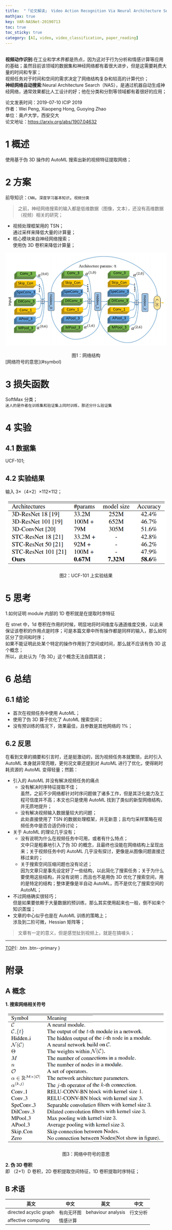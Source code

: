 ```yaml
---
title:  "「论文解读」 Video Action Recognition Via Neural Architecture Searching"
mathjax: true
key: VAR-NASNet-20190713
toc: true
toc_sticky: true
category: [AI, video, video_classification, paper_reading]
---
```

<span id='head'></span>   
**视频动作识别**:在工业和学术界都是热点，因为这对于行为分析和情感计算等应用的基础；虽然目前该领域的数据集和神经网络都有着很大进步，但是这需要耗费大量的时间和专家；     
视频任务对于时间和空间的需求决定了网络结构复杂和较高的计算代价；    
**神经网络自动搜索**:Neural Architecture Search（NAS），是通过机器自动生成神经网络，通常效果都比人工设计的好；他在分类和分割等领域都有着很好的应用；    

>
论文发表时间：2019-07-10 ICIP 2019      
作者：Wei Peng, Xiaopeng Hong, Guoying Zhao        
单位：奥卢大学，西安交大            
论文地址：<https://arxiv.org/abs/1907.04632>   

<!--more-->   

# 1 概述
使用基于伪 3D 操作的 AutoML 搜索出新的视频特征提取网络；    

# 2 方案
前导知识：`CNN`，`深度学习基本知识`，`视频分类`     

>之前，神经网络搜索的输入都是低维数据（图像，文本），还没有高维数据（视频）相关的研究；     

- 视频处理框架用的 TSN；    
通过采样来降低大量的计算量；    
- 核心模块来自神经网络搜索；    
使用伪 3D 卷积来降低计算量；   

<center class="half">
  <img src="/assets/images/video/claaification/automl/Video-Action-Recognition-Via-Neural-Architecture-Searching/net.png" />&emsp;<br>图1：网络结构
</center>
[网络符号的意思](#symbol)     

# 3 损失函数
SoftMax 分类；    
`迷人的是作者在训练集和验证集上同时训练，那还分什么验证集`   

# 4 实验
## 4.1 数据集
UCF-101;    

## 4.2 实验结果
输入 3×（4×2）×112×112；    

<center class="half">
  <img src="/assets/images/video/claaification/automl/Video-Action-Recognition-Via-Neural-Architecture-Searching/result.png" />&emsp;<br>图2：UCF-101 上实验结果
</center>


# 5 思考
1.如何证明 module 内部的 1D 卷积就是在提取时序特征  
  
在 stnet 中，1d 卷积在作用的时候，明显地将时间维度与通道维度交换，以此来保证该卷积的作用点是时序；可是本篇文章中所有操作都是同样的输入，那么如何区分了空间和时序；    
如果不能证明此处某个特定的操作作用到了空间或时间，那么就不应该有伪 3D 这个概念；    
所以，此处认为「伪 3D」这个概念无法自圆其说；    


# 6 总结
## 6.1 结论
- 首次在视频任务中使用 AutoML；    
- 使用了伪 3D 算子优化了 AutoML 搜索空间；     
- 没有预训练的情况下，效果最佳，且参数是其他网络的 1%；     


## 6.2 反思
在看到文章的摘要和引言时，还是挺激动的，因为视频任务本就繁琐，此时引入 AutoML 本身就非常亮眼，更何况文章还提到对 AutoML 进行了优化，使得耗时耗资源的 AutoML 变得轻量；然鹅：   
- 引入的 AutoML 并没有解决视频任务的痛点
  - 没有解决时序特征提取不佳；   
  虽然，之前不少网络都针对时序问题做了诸多工作，但是其泛化能力及工程可信度并不高；本文也只是使用 AutoML 找到了类似的新型网络结构，并无质地提升；    
  - 没有解决视频输入数据量较大的问题；    
  此处直接使用了 TSN 的数据处理框架，并无新意；且均匀采样策略在视频任务中是否合适仍待讨论；    
- 关于 AutoML 的理论几乎没有；    
  - 没有说明为什么在视频任务中可用，或者有什么特点；    
  文中只是粗暴地引入了伪 3D 的概念，且最终也没能在网络结构上呈现出来；关于视频任务中的 AutoML 几乎没有探讨，更像是从图像问题直接迁移过来的；     
  - 关于搜索空间压缩问题也没有论述；    
  因为文章只是事先设定好了一些结构，以此简化了搜索任务；关于为什么要使用这些结构，并没有说明；而且也不是用伪 3D 优化了搜索空间，用的是特定的结构；整体更像是半自动 AutoML，而不是优化了搜索空间的 AutoML；      
- 不过网络确实很轻巧；    
但是如果要依赖于大量数据的预训练，那么其实使用起来也一般，倒不如来个知识蒸馏；    
- 文章的中心似乎也是在 AutoML 训练的策略上；   
涉及到二阶可微，Hessian 矩阵等；    

>文章有一定的意义，但是感觉扯到视频上，就是在搞噱头；     



------------------
[TOP](#head){: .btn .btn--primary }   


# 附录
## A 概念
<span id="symbol">**1. 搜索网络相关符号**</span>    
<center class="half">
  <img src="/assets/images/video/claaification/automl/Video-Action-Recognition-Via-Neural-Architecture-Searching/symbol.png" />&emsp;<br>图3：网络中符号的意思
</center>

<span id="symbol">**2. 伪 3D 卷积**</span>    
即 （2+1）D 卷积，2D 卷积提取空间特征，1D 卷积提取时序特征；    


## B 术语

| 英文 | 中文 | 英文 | 中文 |
| --- | --- | --- | --- |
| directed acyclic graph | 有向无环图 | behaviour analysis | 行文分析 |
| affective computing | 情感计算 |   |  |
